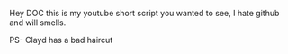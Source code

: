 Hey DOC this is my youtube short script you wanted to see, I hate github and will smells.

PS- Clayd has a bad haircut
